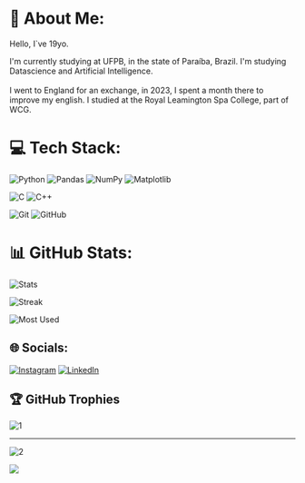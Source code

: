 # 🧑 About Me:

Hello, I`ve 19yo.

I'm currently studying at UFPB, in the state of Paraíba, Brazil. I'm studying Datascience and Artificial Intelligence.<br><br>I went to England for an exchange, in 2023, I spent a month there to improve my english. I studied at the Royal Leamington Spa College, part of WCG.

# 💻 Tech Stack:

![Python](https://img.shields.io/badge/python-3670A0?style=for-the-badge&logo=python&logoColor=ffdd54) ![Pandas](https://img.shields.io/badge/pandas-%23150458.svg?style=for-the-badge&logo=pandas&logoColor=white) ![NumPy](https://img.shields.io/badge/numpy-%23013243.svg?style=for-the-badge&logo=numpy&logoColor=white) ![Matplotlib](https://img.shields.io/badge/Matplotlib-%23ffffff.svg?style=for-the-badge&logo=Matplotlib&logoColor=black)

![C](https://img.shields.io/badge/c-%2300599C.svg?style=for-the-badge&logo=c&logoColor=white)  ![C++](https://img.shields.io/badge/c++-%2300599C.svg?style=for-the-badge&logo=c%2B%2B&logoColor=white) 

![Git](https://img.shields.io/badge/git-%23F05033.svg?style=for-the-badge&logo=git&logoColor=white) ![GitHub](https://img.shields.io/badge/github-%23121011.svg?style=for-the-badge&logo=github&logoColor=white)

# 📊 GitHub Stats:

![Stats](https://github-readme-stats.vercel.app/api?username=DjallenDias&theme=transparent&hide_border=true&include_all_commits=false&count_private=false)

![Streak](https://github-readme-streak-stats.herokuapp.com/?user=DjallenDias&theme=transparent&hide_border=false&hide_border=true)

![Most Used](https://github-readme-stats.vercel.app/api/top-langs?username=DjallenDias&locale=en&hide_title=false&layout=donut&langs_count=6&theme=transparent&order=2&hide=css,html,jupyter%20notebook,qmake,makefile&hide_border=true)


## 🌐 Socials:

[![Instagram](https://img.shields.io/badge/Instagram-%23E4405F.svg?logo=Instagram&logoColor=white)](https://instagram.com/djzin0_)
[![LinkedIn](https://img.shields.io/badge/LinkedIn-%230077B5.svg?logo=linkedin&logoColor=white)](https://www.linkedin.com/in/dj%C3%A1llen-fabr%C3%ADcio-125332234?utm_source=share&utm_campaign=share_via&utm_content=profile&utm_medium=android_app) 


## 🏆 GitHub Trophies

![1](https://github-profile-trophy.vercel.app/?username=DjallenDias&theme=radical&no-frame=true&no-bg=true&margin-w=4)

---

![2](https://visitcount.itsvg.in/api?id=DjallenDias&icon=0&color=12)

![](https://hit.yhype.me/github/profile?user_id=74122746)
